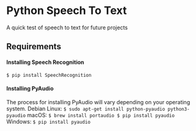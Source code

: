 # Python Speech To Text

A quick test of speech to text for future projects

## Requirements
#### Installing Speech Recognition

`$ pip install SpeechRecognition`

#### Installing PyAudio

The process for installing PyAudio will vary depending on your operating system.
Debian Linux: `$ sudo apt-get install python-pyaudio python3-pyaudio`
macOS: `$ brew install portaudio
$ pip install pyaudio`
Windows: `$ pip install pyaudio`
